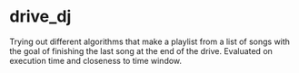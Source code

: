 drive_dj
========

Trying out different algorithms that make a playlist from a list of songs with the goal of finishing the last song at the end of the drive. Evaluated on execution time and closeness to time window.
